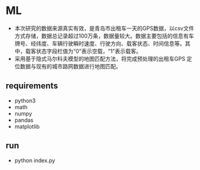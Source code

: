 # ML
* 本次研究的数据来源真实有效，是青岛市出租车一天的GPS数据，以csv文件方式存储，数据总记录超过100万条，数据量较大。数据主要包括的信息有车牌号、经纬度、车辆行驶瞬时速度、行驶方向、载客状态、时间信息等。其中，载客状态字段栏值为“0”表示空载，“1”表示载客。
* 采用基于隐式马尔科夫模型的地图匹配方法，将完成预处理的出租车GPS 定位数据与现有的城市路网数据进行地图匹配。
## requirements
* python3
* math
* numpy
* pandas
* matplotlib
## run
* python index.py
